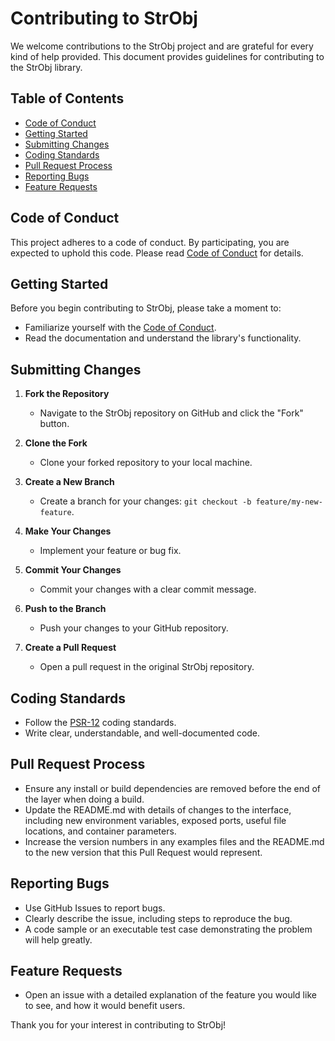 # Contributing to StrObj

We welcome contributions to the StrObj project and are grateful for every kind of help provided. This document provides guidelines for contributing to the StrObj library.

## Table of Contents
- [Code of Conduct](#code-of-conduct)
- [Getting Started](#getting-started)
- [Submitting Changes](#submitting-changes)
- [Coding Standards](#coding-standards)
- [Pull Request Process](#pull-request-process)
- [Reporting Bugs](#reporting-bugs)
- [Feature Requests](#feature-requests)

## Code of Conduct
This project adheres to a code of conduct. By participating, you are expected to uphold this code. Please read [Code of Conduct](CODE_OF_CONDUCT.md) for details.

## Getting Started
Before you begin contributing to StrObj, please take a moment to:
- Familiarize yourself with the [Code of Conduct](CODE_OF_CONDUCT.md).
- Read the documentation and understand the library's functionality.

## Submitting Changes
1. **Fork the Repository**
   - Navigate to the StrObj repository on GitHub and click the "Fork" button.

2. **Clone the Fork**
   - Clone your forked repository to your local machine.

3. **Create a New Branch**
   - Create a branch for your changes: `git checkout -b feature/my-new-feature`.

4. **Make Your Changes**
   - Implement your feature or bug fix.

5. **Commit Your Changes**
   - Commit your changes with a clear commit message.

6. **Push to the Branch**
   - Push your changes to your GitHub repository.

7. **Create a Pull Request**
   - Open a pull request in the original StrObj repository.

## Coding Standards
- Follow the [PSR-12](https://www.php-fig.org/psr/psr-12/) coding standards.
- Write clear, understandable, and well-documented code.

## Pull Request Process
- Ensure any install or build dependencies are removed before the end of the layer when doing a build.
- Update the README.md with details of changes to the interface, including new environment variables, exposed ports, useful file locations, and container parameters.
- Increase the version numbers in any examples files and the README.md to the new version that this Pull Request would represent.

## Reporting Bugs
- Use GitHub Issues to report bugs.
- Clearly describe the issue, including steps to reproduce the bug.
- A code sample or an executable test case demonstrating the problem will help greatly.

## Feature Requests
- Open an issue with a detailed explanation of the feature you would like to see, and how it would benefit users.

Thank you for your interest in contributing to StrObj!

